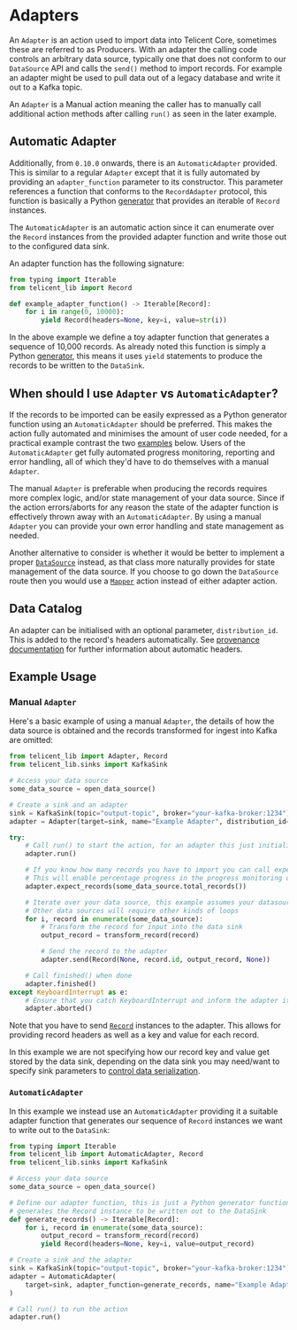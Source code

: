 # Adapters

An `Adapter` is an action used to import data into Telicent Core, sometimes these are referred to as Producers. With an
adapter the calling code controls an arbitrary data source, typically one that does not conform to our `DataSource` API
and calls the `send()` method to import records.  For example an adapter might be used to pull data out of a legacy 
database and write it out to a Kafka topic.

An `Adapter` is a Manual action meaning the caller has to manually call additional action methods after calling `run()`
as seen in the later example.

## Automatic Adapter

Additionally, from `0.10.0` onwards, there is an `AutomaticAdapter` provided.  This is similar to a regular `Adapter`
except that it is fully automated by providing an `adapter_function` parameter to its constructor.  This parameter
references a function that conforms to the `RecordAdapter` protocol, this function is basically a Python [generator][1]
that provides an iterable of `Record` instances.

The `AutomaticAdapter` is an automatic action since it can enumerate over the `Record` instances from the provided
adapter function and write those out to the configured data sink.

An adapter function has the following signature:

```python
from typing import Iterable
from telicent_lib import Record

def example_adapter_function() -> Iterable[Record]:
    for i in range(0, 10000):
        yield Record(headers=None, key=i, value=str(i))
```

In the above example we define a toy adapter function that generates a sequence of 10,000 records.  As already noted
this function is simply a Python [generator][1], this means it uses `yield` statements to produce the records to be
written to the `DataSink`.

## When should I use `Adapter` vs `AutomaticAdapter`?

If the records to be imported can be easily expressed as a Python generator function using an `AutomaticAdapter` should
be preferred.  This makes the action fully automated and minimises the amount of user code needed, for a practical
example contrast the two [examples](#example-usage) below.  Users of the `AutomaticAdapter` get fully automated progress
monitoring, reporting and error handling, all of which they'd have to do themselves with a manual `Adapter`.

The manual `Adapter` is preferable when producing the records requires more complex logic, and/or state management of
your data source.  Since if the action errors/aborts for any reason the state of the adapter function is effectively
thrown away with an `AutomaticAdapter`.  By using a manual `Adapter` you can provide your own error handling and state
management as needed.

Another alternative to consider is whether it would be better to implement a proper [`DataSource`](data-sources.md)
instead, as that class more naturally provides for state management of the data source.  If you choose to go down the
`DataSource` route then you would use a [`Mapper`](mappers.md) action instead of either adapter action.


## Data Catalog

An adapter can be initialised with an optional parameter, `distribution_id`. This is added to the record's headers 
automatically. See [provenance documentation](./provenance.md) for further information about automatic headers. 


## Example Usage

### Manual `Adapter`

Here's a basic example of using a manual `Adapter`, the details of how the data source is obtained and the records
transformed for ingest into Kafka are omitted:

```python
from telicent_lib import Adapter, Record
from telicent_lib.sinks import KafkaSink

# Access your data source
some_data_source = open_data_source()

# Create a sink and an adapter
sink = KafkaSink(topic="output-topic", broker="your-kafka-broker:1234")
adapter = Adapter(target=sink, name="Example Adapter", distribution_id="my-distribution-id")

try:
    # Call run() to start the action, for an adapter this just initializes progress counters
    adapter.run()

    # If you know how many records you have to import you can call expect_records()
    # This will enable percentage progress in the progress monitoring output
    adapter.expect_records(some_data_source.total_records())

    # Iterate over your data source, this example assumes your datasource implements Iterable
    # Other data sources will require other kinds of loops
    for i, record in enumerate(some_data_source):
        # Transform the record for input into the data sink
        output_record = transform_record(record)

        # Send the record to the adapter
        adapter.send(Record(None, record.id, output_record, None))

    # Call finished() when done
    adapter.finished()
except KeyboardInterrupt as e:
    # Ensure that you catch KeyboardInterrupt and inform the adapter it was aborted
    adapter.aborted()
```

Note that you have to send [`Record`](records.md) instances to the adapter. This allows for providing record
headers as well as a key and value for each record.

In this example we are not specifying how our record key and value get stored by the data sink, depending on the
data sink you may need/want to specify sink parameters to 
[control data serialization](data-sinks.md#controlling-how-data-is-serialized).

### `AutomaticAdapter`

In this example we instead use an `AutomaticAdapter` providing it a suitable adapter function that generates our
sequence of `Record` instances we want to write out to the `DataSink`:

```python
from typing import Iterable
from telicent_lib import AutomaticAdapter, Record
from telicent_lib.sinks import KafkaSink

# Access your data source
some_data_source = open_data_source()

# Define our adapter function, this is just a Python generator function that 
# generates the Record instance to be written out to the DataSink
def generate_records() -> Iterable[Record]:
    for i, record in enumerate(some_data_source):
        output_record = transform_record(record)
        yield Record(headers=None, key=i, value=output_record)

# Create a sink and the adapter
sink = KafkaSink(topic="output-topic", broker="your-kafka-broker:1234")
adapter = AutomaticAdapter(
    target=sink, adapter_function=generate_records, name="Example Adapter", distribution_id="my-data-source"
)

# Call run() to run the action
adapter.run()
```

[1]: https://docs.python.org/3/glossary.html#term-generator